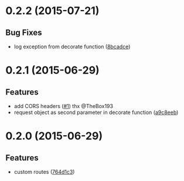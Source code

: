 <a name="0.2.2"></a>

# 0.2.2 (2015-07-21)

## Bug Fixes

- log exception from decorate function ([8bcadce](https://github.com/pwambach/mini-mock-api/commit/8bcadce7f2ed63c88a27540e8ac34db4cdada9a4))


# 0.2.1 (2015-06-29)

## Features

- add CORS headers ([#1](https://github.com/pwambach/mini-mock-api/issues/1)) thx @TheBox193
- request object as second parameter in decorate function ([a9c8eeb](https://github.com/pwambach/mini-mock-api/commit/a9c8eebdd80047158fab71c3cfbde092aac6ba5e))


<a name="0.2.0"></a>
# 0.2.0 (2015-06-29)

## Features

- custom routes ([764d1c3](https://github.com/pwambach/mini-mock-api/commit/764d1c3975136e880023c85219006360a0c0194f))
